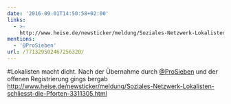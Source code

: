 ```yaml
---
date: '2016-09-01T14:50:58+02:00'
links:
  - >-
    http://www.heise.de/newsticker/meldung/Soziales-Netzwerk-Lokalisten-schliesst-die-Pforten-3311305.html
mentions:
  - '@ProSieben'
url: /771329502467256320/
---
```

#Lokalisten macht dicht. Nach der Übernahme durch [@ProSieben](https://twitter.com/@ProSieben) und der offenen Registrierung gings bergab http://www.heise.de/newsticker/meldung/Soziales-Netzwerk-Lokalisten-schliesst-die-Pforten-3311305.html
